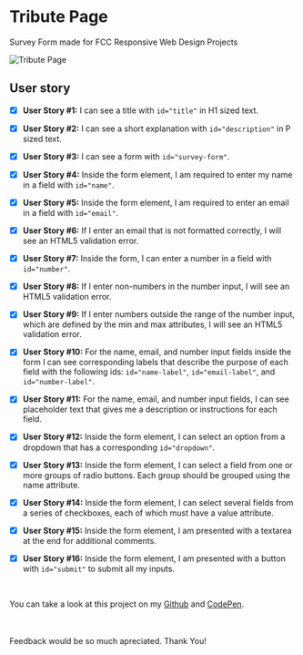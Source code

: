 # Tribute Page
Survey Form made for FCC Responsive Web Design Projects


![Tribute Page](https://i.postimg.cc/6Q83b9vd/IMG-20210510-123930.jpg "Survey Form")

## User story

- [x] **User Story #1:** I can see a title with `id="title"` in H1 sized text. 

- [x] **User Story #2:** I can see a short explanation with `id="description"` in P sized text.

- [x] **User Story #3:** I can see a form with `id="survey-form"`.

- [x] **User Story #4:** Inside the form element, I am required to enter my name in a field with `id="name"`.

- [x] **User Story #5:** Inside the form element, I am required to enter an email in a field with `id="email"`.
 
- [x] **User Story #6:** If I enter an email that is not formatted correctly, I will see an HTML5 validation error.

- [x] **User Story #7:** Inside the form, I can enter a number in a field with `id="number"`.

- [x] **User Story #8:** If I enter non-numbers in the number input, I will see an HTML5 validation error.

- [x] **User Story #9:** If I enter numbers outside the range of the number input, which are defined by the min and max attributes, I will see an HTML5 validation error.

- [x] **User Story #10:** For the name, email, and number input fields inside the form I can see corresponding labels that describe the purpose of each field with the following ids: `id="name-label"`, `id="email-label"`, and `id="number-label"`.

- [x] **User Story #11:** For the name, email, and number input fields, I can see placeholder text that gives me a description or instructions for each field.

- [x] **User Story #12:** Inside the form element, I can select an option from a dropdown that has a corresponding `id="dropdown"`.

- [x] **User Story #13:** Inside the form element, I can select a field from one or more groups of radio buttons. Each group should be grouped using the name attribute.

- [x] **User Story #14:** Inside the form element, I can select several fields from a series of checkboxes, each of which must have a value attribute.

- [x] **User Story #15:** Inside the form element, I am presented with a textarea at the end for additional comments.

- [x] **User Story #16:** Inside the form element, I am presented with a button with `id="submit"` to submit all my inputs.



<br>


You can take a look at this project on my [Github](https://christiankurniadi.github.io/survey-form/) and [CodePen](https://codepen.io/christiankurniadi/full/XWMbzQY).

<br>
<br>
Feedback would be so much apreciated. Thank You!

